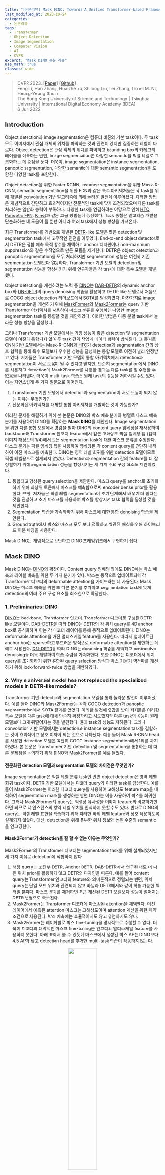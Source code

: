 ```yaml
---
title: "[논문리뷰] Mask DINO: Towards A Unified Transformer-based Framework for Object Detection and Segmentation"
last_modified_at: 2023-10-24
categories:
  - 논문리뷰
tags:
  - Transformer
  - Object Detection
  - Image Segmentation
  - Computer Vision
  - AI
  - CVPR
excerpt: "Mask DINO 논문 리뷰"
use_math: true
classes: wide
---
```


> CVPR 2023. [[Paper](https://arxiv.org/abs/2206.02777)] [[Github](https://github.com/IDEA-Research/MaskDINO)]  
> Feng Li, Hao Zhang, Huaizhe xu, Shilong Liu, Lei Zhang, Lionel M. Ni, Heung-Yeung Shum  
> The Hong Kong University of Science and Technology | Tsinghua University | International Digital Economy Academy (IDEA)  
> 6 Jun 2022  

## Introduction
Object detection과 image segmentation은 컴퓨터 비전의 기본 task이다. 두 task 모두 이미지에서 관심 개체의 위치를 파악하는 것과 관련이 있지만 집중하는 레벨이 다르다. Object detection은 관심 객체의 위치를 파악하고 bounding box와 카테고리 레이블을 예측하는 반면, image segmentation은 다양한 semantic을 픽셀 레벨로 그룹화하는 데 중점을 둔다. 더욱이, image segmentation은 instance segmentation, panoptic segmentation, 다양한 semantic에 대한 semantic segmentation을 포함한 다양한 task를 포함한다.

Object detection을 위한 Faster RCNN, instance segmentation을 위한 Mask-R-CNN, semantic segmentation을 위한 FCN과 같은 특수 아키텍처들은 각 task를 위해 개발된 convolution 기반 알고리즘에 의해 놀라운 발전이 이루어졌다. 이러한 방법은 개념적으로 간단하고 효과적이지만 전문적인 task에 맞게 조정되었으며 다른 task를 처리하는 일반화 능력이 부족하다. 다양한 task를 연결하려는 야망으로 인해 [HTC](https://arxiv.org/abs/1901.07518), [Panoptic FPN](https://arxiv.org/abs/1801.00868), [K-net](https://arxiv.org/abs/2106.14855)과 같은 고급 방법들이 등장했다. Task 통합은 알고리즘 개발을 단순화하는 데 도움이 될 뿐만 아니라 여러 task에서 성능 향상을 가져온다.

최근 Transformer를 기반으로 개발된 [DETR](https://kimjy99.github.io/논문리뷰/detr)-like 모델은 많은 detection 및 segmentation task에서 고무적인 진전을 이루었다. End-to-end object detector로서 DETR은 집합 예측 목적 함수를 채택하고 anchor 디자인이나 non-maximum suppression와 같은 수작업으로 만든 모듈을 제거한다. DETR은 object detection과 panoptic segmentation을 모두 처리하지만 segmentation 성능은 여전히 기존 segmentation 모델보다 열등하다. Transformer 기반 모델의 detection 및 segmentation 성능을 향상시키기 위해 연구자들은 각 task에 대한 특수 모델을 개발했다.

Object detection을 개선하려는 노력 중 [DINO](https://kimjy99.github.io/논문리뷰/dino)는 [DAB-DETR](https://arxiv.org/abs/2201.12329)의 dynamic anchor box와 [DN-DETR](https://arxiv.org/abs/2203.01305)의 query denoising 학습을 활용하고 DETR-like 모델로서 처음으로 COCO object detection 리더보드에서 SOTA를 달성하였다. 마찬가지로 image segmentation을 개선하기 위해 [MaskFormer](https://kimjy99.github.io/논문리뷰/maskformer)와 [Mask2Former](https://kimjy99.github.io/논문리뷰/mask2former)는 query 기반 Transformer 아키텍처를 사용하여 마스크 분류를 수행하는 다양한 image segmentation task를 통합할 것을 제안하였다. 이러한 방법은 다중 분할 task에서 놀라운 성능 향상을 달성했다.

그러나 Transformer 기반 모델에서는 가장 성능이 좋은 detection 및 segmentation 모델이 여전히 통합되지 않아 두 task 간의 작업과 데이터 협력이 방해된다. 그 증거로 CNN 기반 모델에서는 Mask-R-CNN과 [HTC](https://arxiv.org/abs/1901.07518)가 detection과 segmentation 간의 상호 협력을 통해 특수 모델보다 우수한 성능을 달성하는 통합 모델로 여전히 널리 인정받고 있다. 저자들은 Transformer 기반 모델의 통합 아키텍처에서 detection과 segmentation이 서로 도움이 될 수 있다고 믿지만, 단순히 segmentation에서 DINO를 사용하고 detection에 Mask2Former를 사용한 결과는 다른 task를 잘 수행할 수 없음을 나타낸다. 더욱이 multi-task 학습은 원래 task의 성능을 저하시킬 수도 있다. 이는 자연스럽게 두 가지 질문으로 이어진다. 

1. Transformer 기반 모델에서 detection과 segmentation이 서로 도움이 되지 않는 이유는 무엇인가? 
2. 전문화된 아키텍처를 대체할 통합 아키텍처를 개발하는 것이 가능한가?

이러한 문제를 해결하기 위해 본 논문은 DINO의 박스 예측 분기와 병렬로 마스크 예측 분기를 사용하여 DINO를 확장하는 **Mask DINO**를 제안한다. Image segmentation을 위한 다른 통합 모델에서 영감을 받아 DINO의 content query 임베딩을 재사용하여 backbone과 Transformer 인코더 feature에서 얻은 고해상도 픽셀 임베딩 맵 (입력 이미지 해상도의 1/4)에서 모든 segmentation task에 대한 마스크 분류를 수행한다. 마스크 분기는 픽셀 임베딩 맵을 사용하여 임베딩된 각 content query를 간단히 내적하여 이진 마스크를 예측한다. DINO는 영역 레벨 회귀를 위한 detection 모델이므로 픽셀 레벨용으로 설계되지 않았다. Detection과 segmentation 간의 feature를 더 잘 정렬하기 위해 segmentation 성능을 향상시키는 세 가지 주요 구성 요소도 제안하였다. 

1. 통합되고 향상된 query selection을 제안한다. 마스크 query를 anchor로 초기화하기 위해 최상위 토큰에서 마스크를 예측함으로써 encoder dense prior를 활용한다. 또한, 저자들은 픽셀 레벨 segmentation이 초기 단계에서 배우기 더 쉽다는 것을 관찰하고 초기 마스크를 사용하여 박스를 향상시켜 task 협력을 달성할 것을 제안한다. 
2. Segmentation 학습을 가속화하기 위해 마스크에 대한 통합 denoising 학습을 제안한다. 
3. Ground truth에서 박스와 마스크 모두 보다 정확하고 일관된 매칭을 위해 하이브리드 이분 매칭을 사용한다.

Mask DINO는 개념적으로 간단하고 DINO 프레임워크에서 구현하기 쉽다. 

## Mask DINO
Mask DINO는 [DINO](https://kimjy99.github.io/논문리뷰/dino)의 확장이다. Content query 임베딩 외에도 DINO에는 박스 예측과 레이블 예측을 위한 두 가지 분기가 있다. 박스는 동적으로 업데이트되어 각 Transformer 디코더의 deformable attention을 가이드하는 데 사용된다. Mask DINO는 마스크 예측을 위한 또 다른 분기를 추가하고 segmentation task에 맞게 detection의 여러 주요 구성 요소를 최소한으로 확장한다. 

### 1. Preliminaries: DINO
[DINO](https://kimjy99.github.io/논문리뷰/dino)는 backbone, Transformer 인코더, Transformer 디코더로 구성된 DETR-like 모델이다. [DAB-DETR](https://arxiv.org/abs/2201.12329)을 따라 DINO는 DETR의 각 위치 query를 4D anchor box로 공식화하며 이는 각 디코더 레이어를 통해 동적으로 업데이트된다. DINO는 deformable attention을 가진 멀티스케일 feature를 사용한다. 따라서 업데이트된 anchor box는 sparse하고 부드러운 방식으로 deformable attention을 제한하는 데에도 사용된다. [DN-DETR](https://arxiv.org/abs/2203.01305)을 따라 DINO는 denoising 학습을 채택하고 contrastive denoising을 더욱 개발하여 학습 수렴을 가속화한다. 또한 DINO는 디코더에서 위치 query를 초기화하기 위한 혼합된 query selection 방식과 박스 기울기 역전파를 개선하기 위해 look-forward-twice 방법을 제안하였다.

### 2. Why a universal model has not replaced the specialized models in DETR-like models?
Transformer 기반 detector와 segmentation 모델을 통해 놀라운 발전이 이루어졌다. 예를 들어 DINO와 Mask2Former는 각각 COCO detection과 panoptic segmentation에서 SOTA 결과를 얻었다. 이러한 발전에 영감을 받아 저자들은 이러한 특수 모델을 다른 task에 대해 단순히 확장하려고 시도했지만 다른 task의 성능이 원래 모델보다 크게 뒤떨어지는 것을 발견했다. 원래 task의 성능도 저하된다. 그러나 convolution 기반 모델에서는 detection과 instance segmentation task를 결합하는 것이 효과적이고 상호 이익이 되는 것으로 나타났다. 예를 들어 Mask R-CNN head를 사용한 detection 모델은 여전히 COCO instance segmentation에서 1위를 차지하였다. 본 논문은 Transformer 기반 detection 및 segmentation을 통합하는 데 따른 문제점을 논의하기 위해 DINO와 Mask2Former를 예로 들었다.

#### 전문화된 detection 모델과 segmentation 모델의 차이점은 무엇인가?
Image segmentation은 픽셀 레벨 분류 task인 반면 object detection은 영역 레벨 회귀 task이다. DETR 기반 모델에서는 디코더 query가 이러한 task를 담당한다. 예를 들어 Mask2Former는 이러한 디코더 query를 사용하여 고해상도 feature map을 내적하여 segmentation mask를 생성하는 반면 DINO는 이를 사용하여 박스를 회귀한다. 그러나 Mask2Former의 query는 픽셀당 유사성을 이미지 feature와 비교하기만 하면 되므로 각 인스턴스의 영역 레벨 위치를 인식하지 못할 수도 있다. 반대로 DINO의 query는 픽셀 레벨 표현을 학습하기 위해 이러한 하위 레벨 feature와 상호 작용하도록 설계되지 않았다. 대신, detection을 위해 풍부한 위치 정보와 높은 수준의 semantic을 인코딩한다.

#### Mask2Former가 detection을 잘 할 수 없는 이유는 무엇인가?
Mask2Former의 Transformer 디코더는 segmentation task를 위해 설계되었지만 세 가지 이유로 detection에 적합하지 않다. 

1. 해당 query는 조건부 DETR, Anchor DETR, DAB-DETR에서 연구된 대로 더 나은 위치 prior를 활용하지 않고 DETR의 디자인을 따른다. 예를 들어 content query는 Transformer 인코더의 feature와 의미론적으로 정렬되는 반면, 위치 query는 단일 모드 위치와 관련되지 않고 바닐라 DETR에서와 같이 학습 가능한 벡터일 뿐이다. 마스크 분기를 제거하면 최근 개선된 DETR 모델보다 성능이 떨어지는 DETR 변형으로 축소된다. 
2. Mask2Former는 Transformer 디코더에 마스킹된 attention을 채택한다. 이전 레이어에서 예측된 attention 마스크는 고해상도이며 attention 계산을 위한 제약 조건으로 사용된다. 박스 예측에는 효율적이지도 않고 유연하지도 않다. 
3. Mask2Former는 레이어별로 박스 fine-tuning을 명시적으로 수행할 수 없다. 더욱이 디코더의 대략적인 마스크 fine-tuning은 인코더의 멀티스케일 feature를 사용하지 못한다. 아래 표에서 볼 수 있듯이 마스크에서 생성된 박스 AP는 DINO보다 4.5 AP가 낮고 detection head를 추가한 multi-task 학습이 작동하지 않는다.

<center><img src='{{"/assets/img/mask-dino/mask-dino-table1.PNG" | relative_url}}' width="43%"></center>

#### DETR/DINO가 segmentation을 잘 수행할 수 없는 이유는 무엇인가?
<center><img src='{{"/assets/img/mask-dino/mask-dino-table2.PNG" | relative_url}}' width="53%"></center>
<br>
위 표에서 볼 수 있듯이 단순히 DETR의 segmentation head를 추가하거나 Mask2Former의 segmentation head를 추가하면 Mask2Former에 비해 성능이 저하된다. 

단순히 DETR의 segmentation head를 추가했을 때 성능이 저하되는 이유는 DETR의 segmentation head가 최적이 아니기 때문이다. 바닐라 DETR을 사용하면 각 qeury에 가장 작은 feature map이 포함된 내적을 사용하여 attention map을 계산한 다음 업샘플링하여 마스크 예측을 얻을 수 있다. 이 디자인에는 query와 bakcbone의 더 큰 feature map 간의 상호 작용이 부족하다. 게다가 마스크 개선을 위해 마스크 보조 loss를 사용하기에는 head가 너무 무겁다. 

Mask2Former의 segmentation head를 추가했을 때 성능이 저하되는 이유는 향상된 detection 모델의 feature가 segmentation과 일치하지 않기 때문이다. 예를 들어 DINO는 query 공식, denoising 학습, query selection 등의 다양한 디자인을 상속한다. 그러나 이러한 구성 요소는 detection을 위한 영역 레벨 표현을 강화하도록 설계되었으며 이는 segmentation에 적합하지 않다.

### 3. Our Method: Mask DINO
<center><img src='{{"/assets/img/mask-dino/mask-dino-fig1.PNG" | relative_url}}' width="100%"></center>
<br>
Mask DINO는 최소한의 수정만으로 DINO와 동일한 detection 아키텍처 설계를 채택한다. Transformer 디코더에서 Mask DINO는 segmentation을 위한 마스크 분기를 추가하고 segmentation task를 위해 DINO의 여러 주요 구성 요소를 확장한다. 위 그림에서와 같이 파란색으로 표시된 부분의 프레임워크는 원본 DINO 모델이며 segmentation을 위한 추가 디자인은 빨간색 선으로 표시되어 있다.

### 4. Segmentation branch
Image segmentation을 위한 다른 통합 모델에 따라 모든 segmentation task에 대해 마스크 분류를 수행한다. DINO는 위치 query가 anchor box로 공식화되고 content query가 박스 오프셋과 클래스를 예측하는 데 사용되므로 픽셀 레벨 정렬용으로 설계되지 않았다. 마스크 분류를 수행하기 위해 Mask2Former의 핵심 아이디어를 채택하여 backbone과 Transformer 인코더 feature에서 얻은 픽셀 임베딩 맵을 구성한다. 위 그림에 표시된 것처럼 픽셀 임베딩 맵은 backbone의 1/4 해상도 feature map $C_b$를 Transformer 인코더의 업샘플링된 1/8 해상도 feature map $C_e$와 융합하여 얻는다. 그런 다음 출력 마스크 $m$을 얻기 위해 픽셀 임베딩 맵과 디코더의 각 content query 임베딩 $q_c$를 내적한다.

$$
\begin{equation}
m = q_c \otimes \mathcal{M} (\mathcal{T} (C_b) + \mathcal{F} (C_e))
\end{equation}
$$

여기서 $\mathcal{M}$은 segmentation head이고, $\mathcal{T}$는 채널 차원을 Transformer hidden 차원에 매핑하는 convolution layer이며, $\mathcal{F}$는 $C_e$의 2배 업샘플링을 수행하는 간단한 보간 함수이다. 이 segmentation 분기는 개념적으로 간단하고 DINO 프레임워크에서 구현하기 쉽다.

### 5. Unified and Enhanced Query Selection
#### Unified query selection for mask
Query selection은 detection 성능을 향상시키기 위해 전통적인 2단계 모델과 많은 DETR-like 모델에서 널리 사용되었다. 본 논문은 segmentation task를 위해 Mask DINO의 query selection 방식을 더욱 개선했다.

인코더 출력 feature에는 디코더에 대한 더 나은 prior 역할을 할 수 있는 dense feature들이 포함되어 있다. 따라서 인코더 출력에는 세 가지 예측 head (classification, detection, segmentation)를 채택한다. 세 개의 head는 디코더 head와 동일하다. 각 토큰의 분류 점수는 최상위 feature를 선택하기 위한 신뢰도로 간주하고, 이를 content query로 디코더에 공급한다. 선택된 feature는 박스를 회귀하며, 마스크를 예측하기 위해 고해상도 feature map과 내적한다. 예측된 박스와 마스크는 ground truth에 의해 supervise되며 디코더의 초기 anchor로 간주된다. Mask DINO에서는 content query와 anchor box query를 모두 초기화하는 반면 DINO는 anchor box query만 초기화한다.

#### Mask-enhanced anchor box initialization
Image segmentation은 픽셀 레벨 분류 task인 반면 object detection은 영역 레벨 위치 회귀 task이다. 따라서 detection에 비해 segmentation은 세분화되어 더 어려운 task이지만 초기 단계에서 학습하기가 더 쉽다. 예를 들어, 마스크는 픽셀당 semantic 유사성만 비교하면 되는 고해상도 feature map을 사용하여 query들의 내적을 통해 예측된다. 그러나 detection을 위해서는 이미지의 박스 좌표를 직접 회귀해야 한다. 따라서 통합 query selection 후 초기 단계에서는 박스 예측보다 마스크 예측이 훨씬 정확하다. 따라서 통합 query selection 후 디코더에 대한 더 나은 anchor box 초기화로 예측 마스크에서 박스를 파생한다. 이러한 효과적인 task 협력을 통해 향상된 박스 초기화는 detection 성능을 크게 향상시킬 수 있다.

### 6. Segmentation Micro Design
#### Unified denoising for mask
Object detection의 query denoising은 수렴을 가속화하고 성능을 향상시키는 데 효과적인 것으로 나타났다. 이는 ground truth 박스와 레이블에 noise를 추가하고 이를 noise가 있는 위치 query와 content query로 Transformer 디코더에 공급한다. 모델은 noise가 있는 버전을 고려하여 실제 객체를 재구성하도록 학습되었다. 또한 이 기술을 segmentation task로 확장한다. 마스크는 박스를 좀 더 세밀하게 표현한 것이라고 볼 수 있기 때문에 박스와 마스크는 자연스럽게 연결된다. 따라서 박스를 noise가 있는 마스크로 처리하고 denoising task로 박스에 주어진 마스크를 예측하도록 모델을 학습할 수 있다. 마스크 예측을 위해 주어진 박스에는 보다 효율적인 마스크 denoising 학습을 위해 랜덤 noise가 적용된다.

#### Hybrid matching
Mask DINO는 일부 기존 모델과 마찬가지로 느슨하게 결합된 방식의 두 개의 평행 head로 박스와 마스크를 예측한다. 따라서 두 head는 서로 일치하지 않는 박스와 마스크 쌍을 예측할 수 있다. 이 문제를 해결하기 위해 이분 매칭의 원래 box loss와 classification loss 외에도 마스크 예측 loss를 추가하여 하나의 query에 대해 보다 정확하고 일관된 매칭 결과를 장려한다. 따라서 매칭 비용은 

$$
\begin{equation}
\lambda_\textrm{cls} \mathcal{L}_\textrm{cls} + \lambda_\textrm{box} \mathcal{L}_\textrm{box} + \lambda_\textrm{mask} \mathcal{L}_\textrm{mask}
\end{equation}
$$

가 된다. 여기서 $$\textrm{L}_\textrm{cls}$$, $$\mathcal{L}_\textrm{box}$$, $$\mathcal{L}_\textrm{mask}$$는 각각 classification loss, box loss, mask loss이고 $\lambda$는 해당 가중치이다.

#### Decoupled box prediction
Panoptic segmentation task의 경우 "stuff" 카테고리에 대한 박스 예측은 불필요하고 직관적으로 비효율적이다. 예를 들어, 많은 "stuff" 카테고리는 "하늘"과 같은 배경이며, ground truth 마스크에서 파생된 박스는 매우 불규칙하고 종종 전체 이미지를 덮는다. 따라서 이러한 카테고리에 대한 박스 예측은 인스턴스 수준 detection과 segmentation을 오해할 수 있다. 이 문제를 해결하기 위해 "stuff" 카테고리에 대한 box loss와 박스 매칭을 제거한다. 보다 구체적으로, 박스 예측 파이프라인은 "stuff"에 대해 동일하게 유지되어 의미 있는 영역을 찾고 deformable attention으로 feature를 추출한다. 그러나 Mask DINO에서는 "stuff" 카테고리에 대한 박스 예측 loss를 계산하지 않는다. 하이브리드 매칭에서 "stuff"에 대한 box loss는 "stuff" 카테고리의 평균으로 설정된다. 이 분리된 디자인은 학습을 가속화하고 panoptic segmentation에 대한 추가 이득을 얻을 수 있다.

## Experiments
- 데이터셋: COCO, ADE20K, Cityscapes
- 학습 디테일
  - batch size: 16
  - backbone: ResNet-50, SwinL
  - 40GB 메모리의 A100 GPU 사용

### 1. Main Results
#### Instance segmentation and object detection
다음은 ResNet-50과 SwinL을 backbone으로 사용한 다른 모델들과 COCO val2017에서 object detection과 instance segmentation 결과를 비교한 표이다. 

<center><img src='{{"/assets/img/mask-dino/mask-dino-table3.PNG" | relative_url}}' width="100%"></center>

#### Panoptic segmentation
다음은  ResNet-50과 SwinL을 backbone으로 사용한 다른 모델들과 COCO val2017에서 panoptic segmentation 결과를 비교한 표이다.

<center><img src='{{"/assets/img/mask-dino/mask-dino-table4.PNG" | relative_url}}' width="90%"></center>

#### Semantic segmentation
다음은 Mask2Former와 ADE20K val에서의 query 100개를 사용한 결과를 비교한 표이다.

<center><img src='{{"/assets/img/mask-dino/mask-dino-table5.PNG" | relative_url}}' width="57%"></center>
<br>
다음은 Mask2Former와 Cityscapes val에서의 query 100개를 사용한 결과를 비교한 표이다. 

<center><img src='{{"/assets/img/mask-dino/mask-dino-table6.PNG" | relative_url}}' width="52%"></center>

### 2. Comparison with SOTA Models
다음은 세 가지 segmentation task에서 SOTA 모델들과 비교한 표이다. 

<center><img src='{{"/assets/img/mask-dino/mask-dino-table7.PNG" | relative_url}}' width="95%"></center>

### 3. Ablation Studies
#### Query selection
다음은 마스크 초기화를 위한 query selection에 대한 효과를 나타낸 표이다. 

<center><img src='{{"/assets/img/mask-dino/mask-dino-table8.PNG" | relative_url}}' width="35%"></center>
<br>
다음은 Mask-enhanced anchor box initialization (ME)의 유무에 따른 모델을 비교한 표이다. 

<center><img src='{{"/assets/img/mask-dino/mask-dino-table9.PNG" | relative_url}}' width="35%"></center>

#### Feature scales
다음은 50 epoch 설정에서 Transformer 디코더의 여러 feature 스케일을 비교한 표이다. 

<center><img src='{{"/assets/img/mask-dino/mask-dino-table10.PNG" | relative_url}}' width="34%"></center>

#### Object detection and segmentation help each other
다음은 task 협력 여부를 확인하기 위하여 50 epoch 설정에서 task에 따른 성능을 비교한 표이다. 

<center><img src='{{"/assets/img/mask-dino/mask-dino-table11.PNG" | relative_url}}' width="30%"></center>

### Decoder layer number
다음은 12 epoch 설정에서 디코더 레이어 수에 따른 성능을 비교한 표이다. 

<center><img src='{{"/assets/img/mask-dino/mask-dino-table12.PNG" | relative_url}}' width="30%"></center>

#### Matching
다음은 12 epoch 설정에서 매칭 방법에 따른 성능을 비교한 표이다. 

<center><img src='{{"/assets/img/mask-dino/mask-dino-table13.PNG" | relative_url}}' width="30%"></center>

#### Decoupled box prediction
다음은 12 epoch 설정과 50 epoch 설정에서 panoptic segmentation를 위한 decoupled box prediction의 효과를 나타낸 표이다. 

<center><img src='{{"/assets/img/mask-dino/mask-dino-table14.PNG" | relative_url}}' width="68%"></center>

#### Effectiveness of the algorithm components
다음은 12 epoch 설정에서 제안된 구성 요소의 효과를 나타낸 표이다. 

<center><img src='{{"/assets/img/mask-dino/mask-dino-table15.PNG" | relative_url}}' width="52%"></center>
